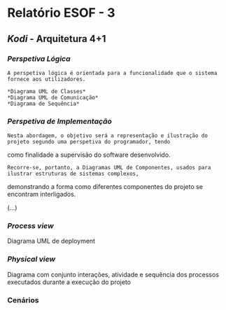 # Relatório ESOF - 3

## *Kodi* - Arquitetura 4+1

### *Perspetiva Lógica* 
	A perspetiva lógica é orientada para a funcionalidade que o sistema fornece aos utilizadores.

	*Diagrama UML de Classes*
	*Diagrama UML de Comunicação*
	*Diagrama de Sequência*

### *Perspetiva de Implementação*

	Nesta abordagem, o objetivo será a representação e ilustração do projeto segundo uma perspetiva do programador, tendo 
como finalidade a supervisão do software desenvolvido.

	Recorre-se, portanto, a Diagramas UML de Componentes, usados para ilustrar estruturas de sistemas complexos, 
demonstrando a forma como diferentes componentes
do projeto se encontram interligados.

(...)

### *Process view* 
Diagrama UML de deployment

### *Physical view* 
Diagrama com conjunto interações, atividade e sequência dos processos executados durante a execução do projeto

### Cenários
